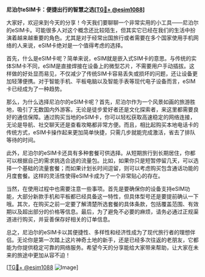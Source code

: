 **尼泊尔eSIM卡：便捷出行的智慧之选[[TG💪+ @esim1088](https://t.me/s/esim1088)]**

大家好，欢迎来到今天的分享！今天我们要聊聊一个非常实用的小工具——尼泊尔的eSIM卡。可能很多人对这个概念还比较陌生，但其实它已经在我们的生活中扮演着越来越重要的角色。尤其是对于经常出国旅行或者需要在多个国家使用手机网络的人来说，eSIM卡绝对是一个值得考虑的选择。

首先，什么是eSIM卡呢？简单来说，eSIM就是嵌入式SIM卡的意思。与传统的实体SIM卡不同，eSIM是直接焊接在设备上的微型芯片，不需要用户手动插拔。这样做的好处显而易见，不仅减少了传统SIM卡容易丢失或损坏的问题，还让设备更加轻薄便携。对于智能手机、平板电脑以及智能手表等现代电子设备而言，eSIM卡已经成为了一种趋势。

那么，为什么选择尼泊尔的eSIM卡呢？首先，尼泊尔作为一个风景如画的旅游胜地，吸引了无数国内外游客。无论是徒步爱好者还是文化探索者，来这里都需要良好的通信保障。通过购买当地的eSIM卡，你可以轻松获取高速稳定的网络连接，无论是导航、社交聊天还是查看攻略都非常方便。而且，相比起购买本地电话卡的传统方式，eSIM卡操作起来更加简单快捷，只需几步就能完成激活，省去了排队等待的时间。

此外，尼泊尔的eSIM卡还具有多种套餐可供选择。从短期旅行到长期居住，你都可以根据自己的需求挑选合适的流量包。比如，如果你只是短暂停留几天，可以选择一个基础的流量套餐；而如果计划长时间逗留，则可以考虑购买包含通话功能的月度套餐。这样的灵活性使得eSIM卡成为了一个非常贴心的存在。

当然，在使用过程中也需要注意一些事项。首先是要确保你的设备支持eSIM功能，大部分新款手机和平板都已经具备这一特性，但具体型号还是要提前确认一下哦。其次，在购买之前一定要了解清楚所选套餐的具体条款，包括覆盖范围、有效期以及超出部分的价格等信息。最后，为了避免不必要的麻烦，请务必通过正规渠道进行购买，并妥善保存好相关的订单信息。

总之，尼泊尔的eSIM卡以其便捷性、多样性和经济性成为了现代旅行者的理想伴侣。无论你是第一次踏上这片神奇土地的新手，还是已经多次往返的老朋友，它都能为你提供稳定可靠的网络服务。希望今天的分享能给大家带来帮助，让大家在未来的旅途中更加从容不迫！

[[TG💪+ @esim1088](https://t.me/s/esim1088) ![Image](https://i.postimg.cc/4NQfJmqS/Snipaste-2025-05-13-00-14-12.png)]